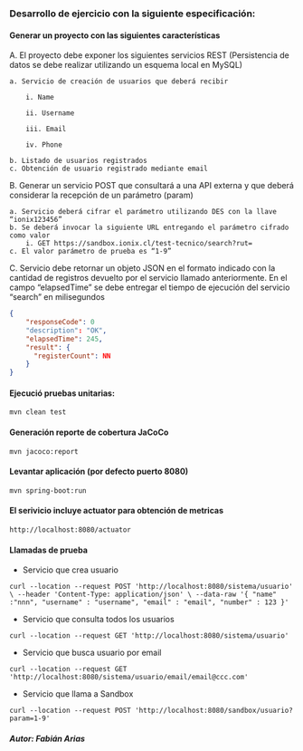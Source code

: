 ### Desarrollo de ejercicio con la siguiente especificación:

#### Generar un proyecto con las siguientes características

A. El proyecto debe exponer los siguientes servicios REST (Persistencia de
datos se debe realizar utilizando un esquema local en MySQL)

    a. Servicio de creación de usuarios que deberá recibir
    
        i. Name
        
        ii. Username
        
        iii. Email
        
        iv. Phone

    b. Listado de usuarios registrados
    c. Obtención de usuario registrado mediante email
    
B. Generar un servicio POST que consultará a una API externa y que deberá
considerar la recepción de un parámetro (param)

    a. Servicio deberá cifrar el parámetro utilizando DES con la llave
    “ionix123456”
    b. Se deberá invocar la siguiente URL entregando el parámetro cifrado
    como valor
        i. GET https://sandbox.ionix.cl/test-tecnico/search?rut=
    c. El valor parámetro de prueba es “1-9”
    
C. Servicio debe retornar un objeto JSON en el formato indicado con la
cantidad de registros devuelto por el servicio llamado anteriormente. En el
campo “elapsedTime” se debe entregar el tiempo de ejecución del servicio
“search” en milisegundos

```json
{
    "responseCode": 0
    "description": "OK",
    "elapsedTime": 245,
    "result": {
      "registerCount": NN
    }
}
```

#### Ejecució pruebas unitarias:

`mvn clean test`

#### Generación reporte de cobertura JaCoCo
 `mvn jacoco:report`
 
#### Levantar aplicación (por defecto puerto 8080)
 `mvn spring-boot:run`
 
#### El serivicio incluye actuator para obtención de metricas
`http://localhost:8080/actuator`
 
#### Llamadas de prueba
- Servicio que crea usuario

`curl --location --request POST 'http://localhost:8080/sistema/usuario' \
--header 'Content-Type: application/json' \
--data-raw '{
    "name" :"nnn",
    "username" : "username",
    "email" : "email",
    "number" : 123
}'`
- Servicio que consulta todos los usuarios

`curl --location --request GET 'http://localhost:8080/sistema/usuario'`

- Servicio que busca usuario por email

`curl --location --request GET 'http://localhost:8080/sistema/usuario/email/email@ccc.com'`

- Servicio que llama a Sandbox

`curl --location --request POST 'http://localhost:8080/sandbox/usuario?param=1-9'`


##### Autor: Fabián Arias